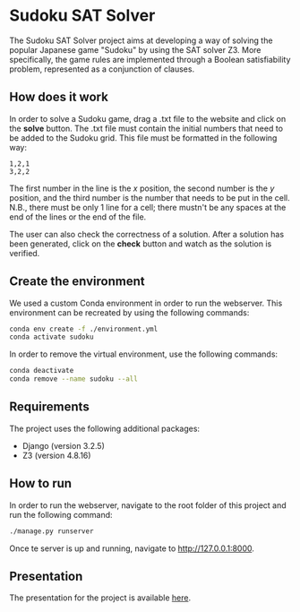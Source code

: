 # Sudoku SAT Solver

The Sudoku SAT Solver project aims at developing a way of solving the popular Japanese game "Sudoku" by using the SAT solver Z3. More specifically, the game rules are implemented through a Boolean satisfiability problem, represented as a conjunction of clauses.

## How does it work
In order to solve a Sudoku game, drag a .txt file to the website and click on the **solve** button. The .txt file must contain the initial numbers that need to be added to the Sudoku grid. This file must be formatted in the following way:

```
1,2,1
3,2,2
```

The first number in the line is the $x$ position, the second number is the $y$ position, and the third number is the number that needs to be put in the cell. N.B., there must be only 1 line for a cell; there mustn't be any spaces at the end of the lines or the end of the file.

The user can also check the correctness of a solution. After a solution has been generated, click on the **check** button and watch as the solution is verified.

## Create the environment
We used a custom Conda environment in order to run the webserver. This environment can be recreated by using the following commands:

```bash
conda env create -f ./environment.yml
conda activate sudoku
```

In order to remove the virtual environment, use the following commands:

```bash
conda deactivate
conda remove --name sudoku --all
```

## Requirements
The project uses the following additional packages:
- Django (version 3.2.5)
- Z3 (version 4.8.16)

## How to run
In order to run the webserver, navigate to the root folder of this project and run the following command:

```bash
./manage.py runserver
```

Once te server is up and running, navigate to http://127.0.0.1:8000.

## Presentation
The presentation for the project is available [here](https://www.figma.com/proto/A1iyZYYQOEPA7FSilQeqrP/Sudoku-SAT-Solver?page-id=0%3A1&node-id=2%3A2&starting-point-node-id=2%3A2).
